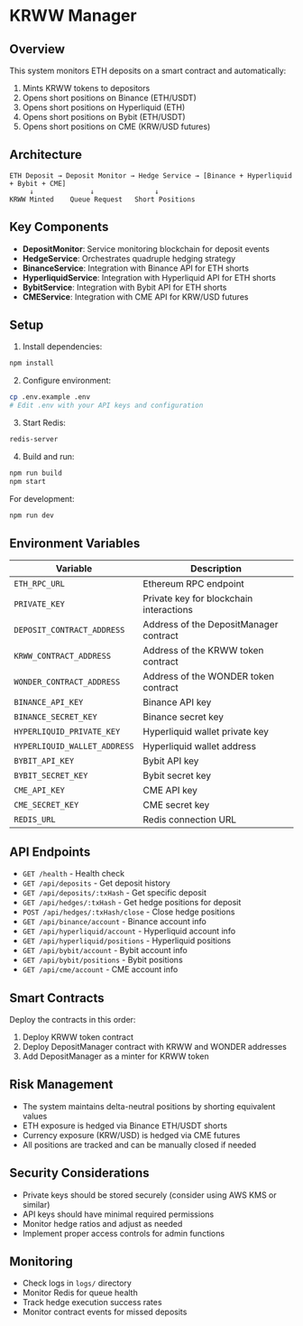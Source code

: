# KRWW Manager

## Overview

This system monitors ETH deposits on a smart contract and automatically:
1. Mints KRWW tokens to depositors
2. Opens short positions on Binance (ETH/USDT)
3. Opens short positions on Hyperliquid (ETH)
4. Opens short positions on Bybit (ETH/USDT)
5. Opens short positions on CME (KRW/USD futures)

## Architecture

```
ETH Deposit → Deposit Monitor → Hedge Service → [Binance + Hyperliquid + Bybit + CME]
     ↓              ↓               ↓
KRWW Minted    Queue Request   Short Positions
```

## Key Components

- **DepositMonitor**: Service monitoring blockchain for deposit events
- **HedgeService**: Orchestrates quadruple hedging strategy
- **BinanceService**: Integration with Binance API for ETH shorts
- **HyperliquidService**: Integration with Hyperliquid API for ETH shorts
- **BybitService**: Integration with Bybit API for ETH shorts
- **CMEService**: Integration with CME API for KRW/USD futures

## Setup

1. Install dependencies:
```bash
npm install
```

2. Configure environment:
```bash
cp .env.example .env
# Edit .env with your API keys and configuration
```

3. Start Redis:
```bash
redis-server
```

4. Build and run:
```bash
npm run build
npm start
```

For development:
```bash
npm run dev
```

## Environment Variables

| Variable | Description |
|----------|-------------|
| `ETH_RPC_URL` | Ethereum RPC endpoint |
| `PRIVATE_KEY` | Private key for blockchain interactions |
| `DEPOSIT_CONTRACT_ADDRESS` | Address of the DepositManager contract |
| `KRWW_CONTRACT_ADDRESS` | Address of the KRWW token contract |
| `WONDER_CONTRACT_ADDRESS` | Address of the WONDER token contract |
| `BINANCE_API_KEY` | Binance API key |
| `BINANCE_SECRET_KEY` | Binance secret key |
| `HYPERLIQUID_PRIVATE_KEY` | Hyperliquid wallet private key |
| `HYPERLIQUID_WALLET_ADDRESS` | Hyperliquid wallet address |
| `BYBIT_API_KEY` | Bybit API key |
| `BYBIT_SECRET_KEY` | Bybit secret key |
| `CME_API_KEY` | CME API key |
| `CME_SECRET_KEY` | CME secret key |
| `REDIS_URL` | Redis connection URL |

## API Endpoints

- `GET /health` - Health check
- `GET /api/deposits` - Get deposit history
- `GET /api/deposits/:txHash` - Get specific deposit
- `GET /api/hedges/:txHash` - Get hedge positions for deposit
- `POST /api/hedges/:txHash/close` - Close hedge positions
- `GET /api/binance/account` - Binance account info
- `GET /api/hyperliquid/account` - Hyperliquid account info
- `GET /api/hyperliquid/positions` - Hyperliquid positions
- `GET /api/bybit/account` - Bybit account info
- `GET /api/bybit/positions` - Bybit positions
- `GET /api/cme/account` - CME account info

## Smart Contracts

Deploy the contracts in this order:
1. Deploy KRWW token contract
2. Deploy DepositManager contract with KRWW and WONDER addresses
3. Add DepositManager as a minter for KRWW token

## Risk Management

- The system maintains delta-neutral positions by shorting equivalent values
- ETH exposure is hedged via Binance ETH/USDT shorts
- Currency exposure (KRW/USD) is hedged via CME futures
- All positions are tracked and can be manually closed if needed

## Security Considerations

- Private keys should be stored securely (consider using AWS KMS or similar)
- API keys should have minimal required permissions
- Monitor hedge ratios and adjust as needed
- Implement proper access controls for admin functions

## Monitoring

- Check logs in `logs/` directory
- Monitor Redis for queue health
- Track hedge execution success rates
- Monitor contract events for missed deposits